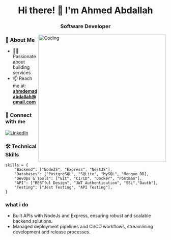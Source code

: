 


<h1 align="center">Hi there! 👋 I'm Ahmed Abdallah</h1>
<h3 align="center">Software Developer</h3>

<img align="right" alt="Coding" width="400" src="https://media.giphy.com/media/Rpl1sod1vCXK0L2SUN/giphy.gif">

### 💫 About Me
- 👨‍💻 Passionate about building services 
- 📫 Reach me at: **ahmdemadabdallah@gmail.com**
### 🤝 Connect with me
<p align="left">
  <a href="https://www.linkedin.com/in/ahmed-abdallah-17331226a/">
    <img src="https://img.shields.io/badge/LinkedIn-0077B5?style=for-the-badge&logo=linkedin&logoColor=white" alt="LinkedIn" />
  </a>
</p>

### 🛠️ Technical Skills

```Js
skills = {
    "Backend": ["NodeJS", "Express", "NestJS"],
    "Databases": ["PostgreSQL", "SQLite", "MySQL", "Mongoo DB],
    "DevOps & Tools": ["Git", "CI/CD", "Docker", "Postman"],
    "API": ["RESTful Design", "JWT Authentication", "SSL","Oauth"],
    "Testing": ["Jest Testing", "API Testing"],
}
```



### what i do
  - Built APIs with NodeJs and Express, ensuring robust and scalable backend solutions.
  - Managed deployment pipelines and CI/CD workflows, streamlining development and release processes.









